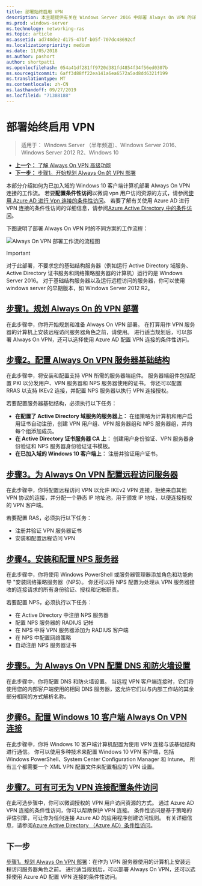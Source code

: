 ```yaml
---
title: 部署始终启用 VPN
description: 本主题提供有关在 Windows Server 2016 中部署 Always On VPN 的详细说明。
ms.prod: windows-server
ms.technology: networking-ras
ms.topic: article
ms.assetid: ad748de2-d175-47bf-b05f-707dc48692cf
ms.localizationpriority: medium
ms.date: 11/05/2018
ms.author: pashort
author: shortpatti
ms.openlocfilehash: 054a41df281ff9720d381fd4854f34f56ed0307b
ms.sourcegitcommit: 6aff3d88ff22ea141a6ea6572a5ad8dd6321f199
ms.translationtype: MT
ms.contentlocale: zh-CN
ms.lasthandoff: 09/27/2019
ms.locfileid: "71388188"
---
```

# <a name="deploy-always-on-vpn"></a>部署始终启用 VPN

>适用于： Windows Server （半年频道）、Windows Server 2016、Windows Server 2012 R2、Windows 10

- [**上一个：** 了解 Always On VPN 高级功能](always-on-vpn-adv-options.md)
- [**下一步：** 步骤1。开始规划 Always On 的 VPN 部署](always-on-vpn-deploy-planning.md)

本部分介绍如何为已加入域的 Windows 10 客户端计算机部署 Always On VPN 连接的工作流。 若要**配置条件性访问**以微调 vpn 用户访问资源的方式，请参阅[使用 Azure AD 进行 Vpn 连接的条件性访问](../../ad-ca-vpn-connectivity-windows10.md)。 若要了解有关使用 Azure AD 进行 VPN 连接的条件性访问的详细信息，请参阅[Azure Active Directory 中的条件访问](https://docs.microsoft.com/azure/active-directory/active-directory-conditional-access-azure-portal)。 

下图说明了部署 Always On VPN 时的不同方案的工作流程：

![Always On VPN 部署工作流的流程图](../../../../media/Always-On-Vpn/always-on-vpn-deployment-workflow-sm.png)

>[!IMPORTANT]
>对于此部署，不要求您的基础结构服务器（例如运行 Active Directory 域服务、Active Directory 证书服务和网络策略服务器的计算机）运行的是 Windows Server 2016。 对于基础结构服务器以及运行远程访问的服务器，你可以使用 windows server 的早期版本，如 Windows Server 2012 R2。

## <a name="step-1-plan-the-always-on-vpn-deploymentalways-on-vpn-deploy-planningmd"></a>[步骤1。规划 Always On 的 VPN 部署](always-on-vpn-deploy-planning.md)

在此步骤中，你将开始规划和准备 Always On VPN 部署。 在打算用作 VPN 服务器的计算机上安装远程访问服务器角色之前，请使用。 进行适当规划后，可以部署 Always On VPN，还可以选择使用 Azure AD 配置 VPN 连接的条件性访问。

## <a name="step-2-configure-the-always-on-vpn-server-infrastructurevpn-deploy-server-infrastructuremd"></a>[步骤2。配置 Always On VPN 服务器基础结构](vpn-deploy-server-infrastructure.md)

在此步骤中，将安装和配置支持 VPN 所需的服务器端组件。 服务器端组件包括配置 PKI 以分发用户、VPN 服务器和 NPS 服务器使用的证书。  你还可以配置 RRAS 以支持 IKEv2 连接，并配置 NPS 服务器以执行 VPN 连接授权。

若要配置服务器基础结构，必须执行以下任务：

- **在配置了 Active Directory 域服务的服务器上：** 在组策略为计算机和用户启用证书自动注册，创建 VPN 用户组、VPN 服务器组和 NPS 服务器组，并向每个组添加成员。
- **在 Active Directory 证书服务器 CA 上：** 创建用户身份验证、VPN 服务器身份验证和 NPS 服务器身份验证证书模板。
- **在已加入域的 Windows 10 客户端上：** 注册并验证用户证书。

## <a name="step-3-configure-the-remote-access-server-for-always-on-vpnvpn-deploy-rasmd"></a>[步骤3。为 Always On VPN 配置远程访问服务器](vpn-deploy-ras.md)

在此步骤中，你将配置远程访问 VPN 以允许 IKEv2 VPN 连接，拒绝来自其他 VPN 协议的连接，并分配一个静态 IP 地址池，用于颁发 IP 地址，以便连接授权的 VPN 客户端。

若要配置 RAS，必须执行以下任务：

- 注册并验证 VPN 服务器证书
- 安装和配置远程访问 VPN

## <a name="step-4-install-and-configure-the-nps-servervpn-deploy-npsmd"></a>[步骤4。安装和配置 NPS 服务器](vpn-deploy-nps.md)

在此步骤中，你将使用 Windows PowerShell 或服务器管理器添加角色和功能向导 "安装网络策略服务器（NPS）。 你还可以将 NPS 配置为处理从 VPN 服务器接收的连接请求的所有身份验证、授权和记帐职责。

若要配置 NPS，必须执行以下任务：

- 在 Active Directory 中注册 NPS 服务器
- 配置 NPS 服务器的 RADIUS 记帐
- 在 NPS 中将 VPN 服务器添加为 RADIUS 客户端
- 在 NPS 中配置网络策略
- 自动注册 NPS 服务器证书

## <a name="step-5-configure-dns-and-firewall-settings-for-always-on-vpnvpn-deploy-dns-firewallmd"></a>[步骤5。为 Always On VPN 配置 DNS 和防火墙设置](vpn-deploy-dns-firewall.md)

在此步骤中，你将配置 DNS 和防火墙设置。 当远程 VPN 客户端连接时，它们将使用您的内部客户端使用的相同 DNS 服务器，这允许它们以与内部工作站的其余部分相同的方式解析名称。 

## <a name="step-6-configure-windows-10-client-always-on-vpn-connectionsvpn-deploy-client-vpn-connectionsmd"></a>[步骤6。配置 Windows 10 客户端 Always On VPN 连接](vpn-deploy-client-vpn-connections.md)

在此步骤中，你将 Windows 10 客户端计算机配置为使用 VPN 连接与该基础结构进行通信。 你可以使用多种技术来配置 Windows 10 VPN 客户端，包括 Windows PowerShell、System Center Configuration Manager 和 Intune。 所有三个都需要一个 XML VPN 配置文件来配置相应的 VPN 设置。

## <a name="step-7-optional-configure-conditional-access-for-vpn-connectivityad-ca-vpn-connectivity-windows10md"></a>[步骤7。可有可无为 VPN 连接配置条件访问](../../ad-ca-vpn-connectivity-windows10.md)

在此可选步骤中，你可以微调授权的 VPN 用户访问资源的方式。 通过 Azure AD VPN 连接的条件性访问，你可以帮助保护 VPN 连接。 条件性访问是基于策略的评估引擎，可让你为任何连接 Azure AD 的应用程序创建访问规则。 有关详细信息，请参阅[Azure Active Directory （Azure AD）条件性访问](https://docs.microsoft.com/azure/active-directory/active-directory-conditional-access-azure-portal)。

## <a name="next-step"></a>下一步

[步骤1。规划 Always On VPN 部署](always-on-vpn-deploy-planning.md)：在作为 VPN 服务器使用的计算机上安装远程访问服务器角色之前。 进行适当规划后，可以部署 Always On VPN，还可以选择使用 Azure AD 配置 VPN 连接的条件性访问。  
